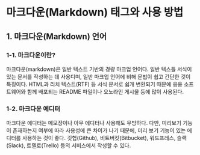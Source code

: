 # 마크다운(Markdown) 태그와 사용 방법


## 1. 마크다운(Markdown) 언어
### 1-1. 마크다운이란?
마크다운(markdown)은 일반 텍스트 기반의 경량 마크업 언어다. 일반 텍스틀 서식이 있는 문서를 작성하는 데 사용디며, 일반 마크업 언어에 비해 문법이 쉽고 간단한 것이 특징이다. HTML과 리치 텍스트(RTF) 등 서식 문서로 쉽개 변환되기 때문에 응용 소프트웨어와 함께 배포되는 README 파일이나 오노라인 게시물 등에 많이 사용된다.

### 1-2. 마크다운 에디터
마크다운 에디터는 메모장이나 아무 에디터나 사용해도 무방하다. 다만, 미리보기 기능이 존재하는지 여부에 따라 사용성에 큰 차이가 나기 때문에, 미리 보기 기능이 있는 에디터를 사용하는 것이 좋다. 깃헙(Github), 비트버킷(Bitbucket), 워드프레스, 슬랙(Slack), 트렐로(Trello) 등의 서비스에서 작성할 수 있다.
